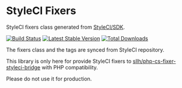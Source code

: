# StyleCI Fixers

StyleCI fixers class generated from [StyleCI/SDK](https://github.com/StyleCI/SDK).

[![Build Status](https://travis-ci.org/Soullivaneuh/styleci-fixers.svg?branch=master)](https://travis-ci.org/Soullivaneuh/styleci-fixers)
[![Latest Stable Version](https://poser.pugx.org/sllh/styleci-fixers/v/stable)](https://packagist.org/packages/sllh/styleci-fixers)
[![Total Downloads](https://poser.pugx.org/sllh/styleci-fixers/downloads)](https://packagist.org/packages/sllh/styleci-fixers)

The fixers class and the tags are synced from StyleCI repository.

This library is only here for provide StyleCI fixers
to [sllh/php-cs-fixer-styleci-bridge](https://github.com/Soullivaneuh/php-cs-fixer-styleci-bridge)
with PHP compatibility.

Please do not use it for production.
